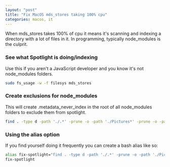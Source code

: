 ```yaml
---
layout: "post"
title: "Fix MacOS mds_stores taking 100% cpu"
categories: macos, it
---
```


When mds_stores takes 100% of cpu it means it's scanning and indexing a directory with a lot of files in it. In
programming, typically node_modules is the culprit.

<!--more-->

### See what Spotlight is doing/indexing

Use this if you aren't a JavaScript developer and you know it's not node_modules folders.

``` bash
sudo fs_usage -w -f filesys mds_stores
```

### Create exclusions for node_modules

This will create .metadata_never_index in the root of all node_modules folders to exclude them from spotlight.

``` bash
find . -type d -path './.*' -prune -o -path './Pictures*' -prune -o -path './Library*' -prune -o -path '*node_modules/*' -prune -o -type d -name 'node_modules' -exec touch '{}/.metadata_never_index' \; -print
```

### Using the alias option

If you find yourself doing it frequently you can create a bash alias like so:

``` bash
alias fix-spotlight="find . -type d -path './.*' -prune -o -path './Pictures*' -prune -o -path './Library*' -prune -o -path '*node_modules/*' -prune -o -type d -name 'node_modules' -exec touch '{}/.metadata_never_index' \; -print"
fix-spotlight
```